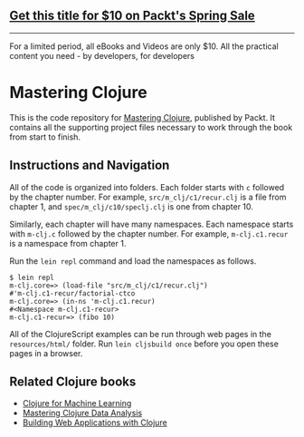 ## [Get this title for $10 on Packt's Spring Sale](https://www.packt.com/B05024?utm_source=github&utm_medium=packt-github-repo&utm_campaign=spring_10_dollar_2022)
-----
For a limited period, all eBooks and Videos are only $10. All the practical content you need \- by developers, for developers

# Mastering Clojure

This is the code repository for [Mastering Clojure](https://www.packtpub.com/application-development/mastering-clojure?utm_source=github&utm_medium=repository&utm_campaign=9781785889745), published by Packt. It contains all the supporting project files necessary to work through the book from start to finish.

## Instructions and Navigation

All of the code is organized into folders.
Each folder starts with `c` followed by the chapter number.
For example, `src/m_clj/c1/recur.clj` is a file from chapter 1, and `spec/m_clj/c10/speclj.clj` is one from chapter 10.

Similarly, each chapter will have many namespaces.
Each namespace starts with `m-clj.c` followed by the chapter
number.
For example, `m-clj.c1.recur` is a namespace from chapter 1.

Run the `lein repl` command and load the namespaces as follows.

```
$ lein repl
m-clj.core=> (load-file "src/m_clj/c1/recur.clj")
#'m-clj.c1-recur/factorial-ctco
m-clj.core=> (in-ns 'm-clj.c1.recur)
#<Namespace m-clj.c1-recur>
m-clj.c1-recur=> (fibo 10)
```

All of the ClojureScript examples can be run through web pages in the `resources/html/` folder.
Run `lein cljsbuild once` before you open these pages in a browser.

## Related Clojure books

* [Clojure for Machine Learning](https://www.packtpub.com/big-data-and-business-intelligence/clojure-machine-learning?utm_source=github&utm_medium=related&utm_campaign=9781783284351)
* [Mastering Clojure Data Analysis](https://www.packtpub.com/big-data-and-business-intelligence/mastering-clojure-data-analysis?utm_source=github&utm_medium=related&utm_campaign=9781783284139)
* [Building Web Applications with Clojure](https://www.packtpub.com/web-development/building-web-applications-clojure-video?utm_source=github&utm_medium=related&utm_campaign=9781783286157)
